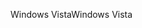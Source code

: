<span data-ttu-id="3cd83-101">Windows Vista</span><span class="sxs-lookup"><span data-stu-id="3cd83-101">Windows Vista</span></span>